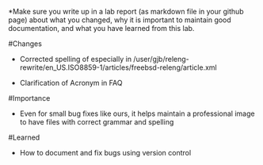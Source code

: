 *Make sure you write up in a lab report (as markdown file in your github page) about what you changed, why it is important to maintain good documentation, and what you have learned from this lab.

#Changes

- Corrected spelling of especially in /user/gjb/releng-rewrite/en_US.ISO8859-1/articles/freebsd-releng/article.xml  

- Clarification of Acronym in FAQ

#Importance 

- Even for small bug fixes like ours, it helps maintain a professional image to have files with correct grammar and spelling

#Learned
- How to document and fix bugs using version control 


